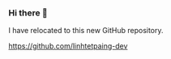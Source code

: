 ### Hi there 👋

I have relocated to this new GitHub repository.

https://github.com/linhtetpaing-dev
